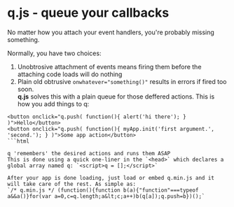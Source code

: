 # q.js - queue your callbacks
No matter how you attach your event handlers, you're probably missing something.

Normally, you have two choices:
1. Unobtrosive attachment of events means firing them before the attaching code loads will do nothing
1. Plain old obtrusive `onwhatever="something()"` results in errors if fired too soon.		
		__q.js__ solves this with a plain queue for those deffered actions.
		This is how you add things to q:

```
<button onclick="q.push( function(){ alert('hi there'); } )">Hello</button>
<button onclick="q.push( function(){ myApp.init('first argument.', 'second.'); } )">Some app action</button>
```html

q 'remembers' the desired actions and runs them ASAP
This is done using a quick one-liner in the `<head>` which declares a global array named q: `<script>q = [];</script>`

After your app is done loading, just load or embed q.min.js and it will take care of the rest. As simple as:
`/* q.min.js */ (function(){function b(a){"function"===typeof a&&a()}for(var a=0,c=q.length;a&lt;c;a++)b(q[a]);q.push=b})();`
